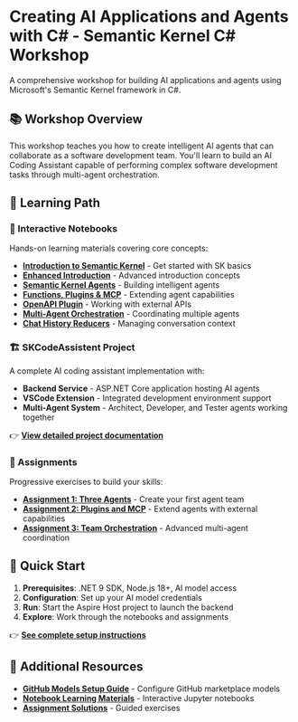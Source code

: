 # Creating AI Applications and Agents with C# - Semantic Kernel C# Workshop

A comprehensive workshop for building AI applications and agents using Microsoft's Semantic Kernel framework in C#.

## 📚 Workshop Overview

This workshop teaches you how to create intelligent AI agents that can collaborate as a software development team. You'll learn to build an AI Coding Assistant capable of performing complex software development tasks through multi-agent orchestration.

## 🎯 Learning Path

### 📓 Interactive Notebooks
Hands-on learning materials covering core concepts:

- **[Introduction to Semantic Kernel](notebooks/1-SemanticKernel-Intro.ipynb)** - Get started with SK basics
- **[Enhanced Introduction](notebooks/1-SemanticKernel-Intro-Enhanced.ipynb)** - Advanced introduction concepts
- **[Semantic Kernel Agents](notebooks/2-SemanticKernel-Agents.ipynb)** - Building intelligent agents
- **[Functions, Plugins & MCP](notebooks/3-Functions-Plugins-MCP.ipynb)** - Extending agent capabilities
- **[OpenAPI Plugin](notebooks/3.1-OpenAPIPlugin.ipynb)** - Working with external APIs
- **[Multi-Agent Orchestration](notebooks/4-MultiAgent-Orchestration.ipynb)** - Coordinating multiple agents
- **[Chat History Reducers](notebooks/5-ChatHistoryReducers.ipynb)** - Managing conversation context

### 🏗️ SKCodeAssistent Project
A complete AI coding assistant implementation with:
- **Backend Service** - ASP.NET Core application hosting AI agents
- **VSCode Extension** - Integrated development environment support
- **Multi-Agent System** - Architect, Developer, and Tester agents working together

👉 **[View detailed project documentation](docs/README.md)**

### 📝 Assignments
Progressive exercises to build your skills:

- **[Assignment 1: Three Agents](docs/assignments/Assignment-1-Three-Agents.md)** - Create your first agent team
- **[Assignment 2: Plugins and MCP](docs/assignments/Assignment-2-Plugins-and-MCP.md)** - Extend agents with external capabilities
- **[Assignment 3: Team Orchestration](docs/assignments/Assignment-3-Team-Orchestration.md)** - Advanced multi-agent coordination

## 🚀 Quick Start

1. **Prerequisites**: .NET 9 SDK, Node.js 18+, AI model access
2. **Configuration**: Set up your AI model credentials
3. **Run**: Start the Aspire Host project to launch the backend
4. **Explore**: Work through the notebooks and assignments

👉 **[See complete setup instructions](docs/README.md#-quick-start)**

## 📖 Additional Resources

- **[GitHub Models Setup Guide](docs/Using_GitHub_Models.md)** - Configure GitHub marketplace models
- **[Notebook Learning Materials](notebooks/)** - Interactive Jupyter notebooks
- **[Assignment Solutions](docs/assignments/)** - Guided exercises


